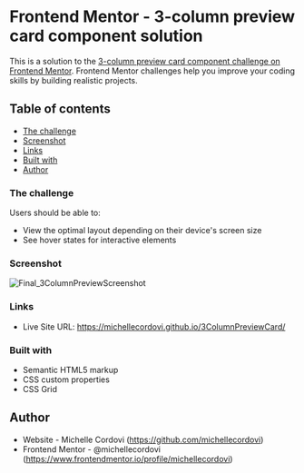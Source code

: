 # Frontend Mentor - 3-column preview card component solution

This is a solution to the [3-column preview card component challenge on Frontend Mentor](https://www.frontendmentor.io/challenges/3column-preview-card-component-pH92eAR2-). Frontend Mentor challenges help you improve your coding skills by building realistic projects. 

## Table of contents 

  - [The challenge](#the-challenge)
  - [Screenshot](#screenshot)
  - [Links](#links)
  - [Built with](#built-with)
  - [Author](#author)

### The challenge

Users should be able to:

- View the optimal layout depending on their device's screen size
- See hover states for interactive elements

### Screenshot
![Final_3ColumnPreviewScreenshot](https://github.com/michellecordovi/3ColumnPreviewCard/assets/165519977/adf9db34-dac5-497d-a877-caf5f87c2e75)


### Links

- Live Site URL: https://michellecordovi.github.io/3ColumnPreviewCard/

### Built with

- Semantic HTML5 markup
- CSS custom properties
- CSS Grid

## Author

- Website - Michelle Cordovi (https://github.com/michellecordovi)
- Frontend Mentor - @michellecordovi (https://www.frontendmentor.io/profile/michellecordovi)


